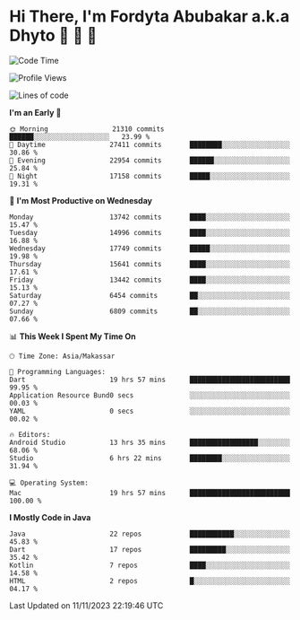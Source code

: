 # Hi There, I'm Fordyta Abubakar a.k.a Dhyto 👋 👋 👋 

<!--
**DhytoDev/dhytodev** is a ✨ _special_ ✨ repository because its `README.md` (this file) appears on your GitHub profile.

Here are some ideas to get you started:

- 🔭 I’m currently working on ...
- 🌱 I’m currently learning ...
- 👯 I’m looking to collaborate on ...
- 🤔 I’m looking for help with ...
- 💬 Ask me about ...
- 📫 How to reach me: ...
- 😄 Pronouns: ...
- ⚡ Fun fact: ...
-->

<!--START_SECTION:waka-->
![Code Time](http://img.shields.io/badge/Code%20Time-2%2C139%20hrs%201%20min-blue)

![Profile Views](http://img.shields.io/badge/Profile%20Views-0-blue)

![Lines of code](https://img.shields.io/badge/From%20Hello%20World%20I%27ve%20Written-11.1%20million%20lines%20of%20code-blue)

**I'm an Early 🐤** 

```text
🌞 Morning                21310 commits       ██████░░░░░░░░░░░░░░░░░░░   23.99 % 
🌆 Daytime                27411 commits       ████████░░░░░░░░░░░░░░░░░   30.86 % 
🌃 Evening                22954 commits       ██████░░░░░░░░░░░░░░░░░░░   25.84 % 
🌙 Night                  17158 commits       █████░░░░░░░░░░░░░░░░░░░░   19.31 % 
```
📅 **I'm Most Productive on Wednesday** 

```text
Monday                   13742 commits       ████░░░░░░░░░░░░░░░░░░░░░   15.47 % 
Tuesday                  14996 commits       ████░░░░░░░░░░░░░░░░░░░░░   16.88 % 
Wednesday                17749 commits       █████░░░░░░░░░░░░░░░░░░░░   19.98 % 
Thursday                 15641 commits       ████░░░░░░░░░░░░░░░░░░░░░   17.61 % 
Friday                   13442 commits       ████░░░░░░░░░░░░░░░░░░░░░   15.13 % 
Saturday                 6454 commits        ██░░░░░░░░░░░░░░░░░░░░░░░   07.27 % 
Sunday                   6809 commits        ██░░░░░░░░░░░░░░░░░░░░░░░   07.66 % 
```


📊 **This Week I Spent My Time On** 

```text
🕑︎ Time Zone: Asia/Makassar

💬 Programming Languages: 
Dart                     19 hrs 57 mins      █████████████████████████   99.95 % 
Application Resource Bund0 secs              ░░░░░░░░░░░░░░░░░░░░░░░░░   00.03 % 
YAML                     0 secs              ░░░░░░░░░░░░░░░░░░░░░░░░░   00.02 % 

🔥 Editors: 
Android Studio           13 hrs 35 mins      █████████████████░░░░░░░░   68.06 % 
Studio                   6 hrs 22 mins       ████████░░░░░░░░░░░░░░░░░   31.94 % 

💻 Operating System: 
Mac                      19 hrs 57 mins      █████████████████████████   100.00 % 
```

**I Mostly Code in Java** 

```text
Java                     22 repos            ███████████░░░░░░░░░░░░░░   45.83 % 
Dart                     17 repos            █████████░░░░░░░░░░░░░░░░   35.42 % 
Kotlin                   7 repos             ████░░░░░░░░░░░░░░░░░░░░░   14.58 % 
HTML                     2 repos             █░░░░░░░░░░░░░░░░░░░░░░░░   04.17 % 
```




 Last Updated on 11/11/2023 22:19:46 UTC
<!--END_SECTION:waka-->
